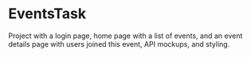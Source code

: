 # EventsTask
Project with a login page, home page with a list of events, and an event details page with users joined this event, API mockups, and styling.



